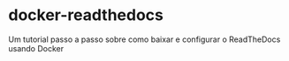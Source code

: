 # docker-readthedocs
Um tutorial passo a passo sobre como baixar e configurar o ReadTheDocs usando Docker
